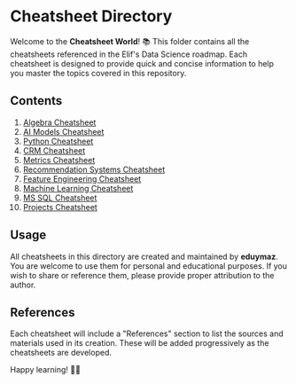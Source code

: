 # Cheatsheet Directory

Welcome to the **Cheatsheet World**! 📚 This folder contains all the cheatsheets referenced in the Elif's Data Science roadmap. Each cheatsheet is designed to provide quick and concise information to help you master the topics covered in this repository.

## Contents

1. [Algebra Cheatsheet](algebra-cheatsheet.md)
2. [AI Models Cheatsheet](ai-models-cheatsheet.md)
3. [Python Cheatsheet](python-cheatsheet.md)
4. [CRM Cheatsheet](crm-cheatsheet.md)
5. [Metrics Cheatsheet](metrics-cheatsheet.md)
6. [Recommendation Systems Cheatsheet](recommendation-systems-cheatsheet.md)
7. [Feature Engineering Cheatsheet](feature-engineering-cheatsheet.md)
8. [Machine Learning Cheatsheet](machine-learning-cheatsheet.md)
9. [MS SQL Cheatsheet](ms-sql-cheatsheet.md)
10. [Projects Cheatsheet](projects-cheatsheet.md)

## Usage

All cheatsheets in this directory are created and maintained by **eduymaz**. You are welcome to use them for personal and educational purposes. If you wish to share or reference them, please provide proper attribution to the author.

## References

Each cheatsheet will include a "References" section to list the sources and materials used in its creation. These will be added progressively as the cheatsheets are developed.

Happy learning! 🚴‍♀️
